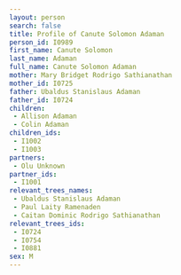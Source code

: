 ```yaml
---
layout: person
search: false
title: Profile of Canute Solomon Adaman
person_id: I0989
first_name: Canute Solomon
last_name: Adaman
full_name: Canute Solomon Adaman
mother: Mary Bridget Rodrigo Sathianathan
mother_id: I0725
father: Ubaldus Stanislaus Adaman
father_id: I0724
children:
 - Allison Adaman
 - Colin Adaman
children_ids:
 - I1002
 - I1003
partners:
 - Olu Unknown
partner_ids:
 - I1001
relevant_trees_names:
 - Ubaldus Stanislaus Adaman
 - Paul Laity Ramenaden
 - Caitan Dominic Rodrigo Sathianathan
relevant_trees_ids:
 - I0724
 - I0754
 - I0881
sex: M
---
```


